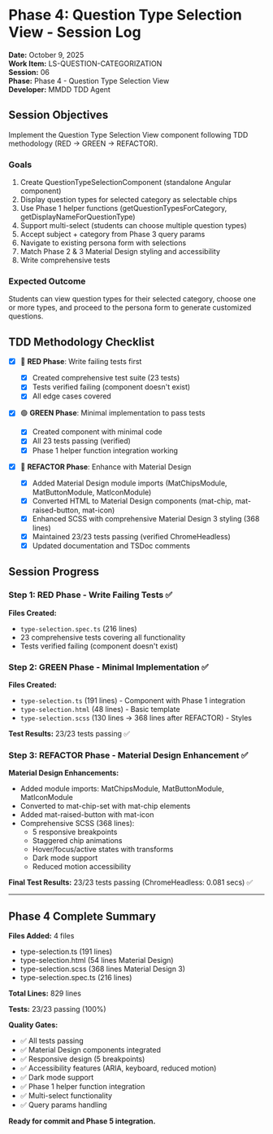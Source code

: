# Phase 4: Question Type Selection View - Session Log

**Date:** October 9, 2025  
**Work Item:** LS-QUESTION-CATEGORIZATION  
**Session:** 06  
**Phase:** Phase 4 - Question Type Selection View  
**Developer:** MMDD TDD Agent

## Session Objectives

Implement the Question Type Selection View component following TDD methodology (RED → GREEN → REFACTOR).

### Goals

1. Create QuestionTypeSelectionComponent (standalone Angular component)
2. Display question types for selected category as selectable chips
3. Use Phase 1 helper functions (getQuestionTypesForCategory, getDisplayNameForQuestionType)
4. Support multi-select (students can choose multiple question types)
5. Accept subject + category from Phase 3 query params
6. Navigate to existing persona form with selections
7. Match Phase 2 & 3 Material Design styling and accessibility
8. Write comprehensive tests

### Expected Outcome

Students can view question types for their selected category, choose one or more types, and proceed to the persona form to generate customized questions.

## TDD Methodology Checklist

-   [x] 🔴 **RED Phase**: Write failing tests first

    -   [x] Created comprehensive test suite (23 tests)
    -   [x] Tests verified failing (component doesn't exist)
    -   [x] All edge cases covered

-   [x] 🟢 **GREEN Phase**: Minimal implementation to pass tests

    -   [x] Created component with minimal code
    -   [x] All 23 tests passing (verified)
    -   [x] Phase 1 helper function integration working

-   [x] 🔵 **REFACTOR Phase**: Enhance with Material Design
    -   [x] Added Material Design module imports (MatChipsModule, MatButtonModule, MatIconModule)
    -   [x] Converted HTML to Material Design components (mat-chip, mat-raised-button, mat-icon)
    -   [x] Enhanced SCSS with comprehensive Material Design 3 styling (368 lines)
    -   [x] Maintained 23/23 tests passing (verified ChromeHeadless)
    -   [x] Updated documentation and TSDoc comments

## Session Progress

### Step 1: RED Phase - Write Failing Tests ✅

**Files Created:**

-   `type-selection.spec.ts` (216 lines)
-   23 comprehensive tests covering all functionality
-   Tests verified failing (component doesn't exist)

### Step 2: GREEN Phase - Minimal Implementation ✅

**Files Created:**

-   `type-selection.ts` (191 lines) - Component with Phase 1 integration
-   `type-selection.html` (48 lines) - Basic template
-   `type-selection.scss` (130 lines → 368 lines after REFACTOR) - Styles

**Test Results:** 23/23 tests passing ✅

### Step 3: REFACTOR Phase - Material Design Enhancement ✅

**Material Design Enhancements:**

-   Added module imports: MatChipsModule, MatButtonModule, MatIconModule
-   Converted to mat-chip-set with mat-chip elements
-   Added mat-raised-button with mat-icon
-   Comprehensive SCSS (368 lines):
    -   5 responsive breakpoints
    -   Staggered chip animations
    -   Hover/focus/active states with transforms
    -   Dark mode support
    -   Reduced motion accessibility

**Final Test Results:** 23/23 tests passing (ChromeHeadless: 0.081 secs) ✅

---

## Phase 4 Complete Summary

**Files Added:** 4 files

-   type-selection.ts (191 lines)
-   type-selection.html (54 lines Material Design)
-   type-selection.scss (368 lines Material Design 3)
-   type-selection.spec.ts (216 lines)

**Total Lines:** 829 lines

**Tests:** 23/23 passing (100%)

**Quality Gates:**

-   ✅ All tests passing
-   ✅ Material Design components integrated
-   ✅ Responsive design (5 breakpoints)
-   ✅ Accessibility features (ARIA, keyboard, reduced motion)
-   ✅ Dark mode support
-   ✅ Phase 1 helper function integration
-   ✅ Multi-select functionality
-   ✅ Query params handling

**Ready for commit and Phase 5 integration.**

